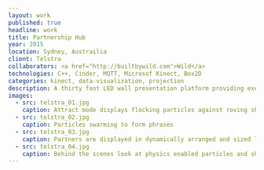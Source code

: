 ```yaml
---
layout: work
published: true
headline: work
title: Partnership Hub
year: 2015
location: Sydney, Austrailia
client: Telstra
collaborators: <a href="http://builtbywild.com">Wild</a>
technologies: C++, Cinder, MQTT, Microsof Kinect, Box2D
categories: kinect, data-visualization, projection
description: A thirty foot LED wall presentation platform providing executives at Telstra the ability to demonstrate the reach of Telstra across multiple industries
images:
  - src: telstra_01.jpg
    caption: Attract mode displays flocking particles against roving shapes and images
  - src: telstra_02.jpg
    caption: Particles swarming to form phrases
  - src: telstra_03.jpg
    caption: Partners are displayed in dynamically arranged and sized layouts
  - src: telstra_04.jpg
    caption: Behind the scenes look at physics enabled particles and shapes
---
```

